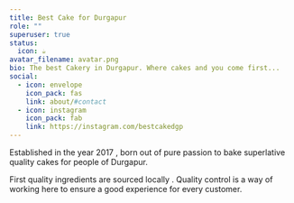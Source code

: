 ```yaml
---
title: Best Cake for Durgapur
role: ""
superuser: true
status:
  icon: ☕️
avatar_filename: avatar.png
bio: The best Cakery in Durgapur. Where cakes and you come first...
social:
  - icon: envelope
    icon_pack: fas
    link: about/#contact
  - icon: instagram
    icon_pack: fab
    link: https://instagram.com/bestcakedgp
---
```

Established in the year 2017 , born out of pure passion to bake superlative quality cakes for people of Durgapur.

First quality ingredients are sourced locally . Quality control is a way of working here to ensure a good experience for every customer.